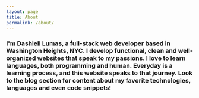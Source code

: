 ```yaml
---
layout: page
title: About
permalink: /about/
---
```


<h3 class="page-title about-me">I'm Dashiell Lumas, a full-stack web developer based in Washington Heights, NYC.  I develop functional, clean and well-organized websites that speak to my passions. I love to learn languages, both programming and human. Everyday is a learning process, and this website speaks to that journey. Look to the blog section for content about my favorite technologies, languages and even code snippets! </h3>
